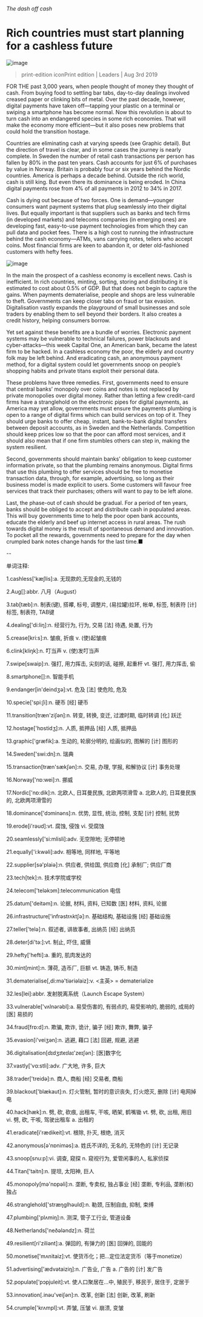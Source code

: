###### The dash off cash
# Rich countries must start planning for a cashless future 
![image](images/20190803_LDP503.jpg) 
> print-edition iconPrint edition | Leaders | Aug 3rd 2019 
FOR THE past 3,000 years, when people thought of money they thought of cash. From buying food to settling bar tabs, day-to-day dealings involved creased paper or clinking bits of metal. Over the past decade, however, digital payments have taken off—tapping your plastic on a terminal or swiping a smartphone has become normal. Now this revolution is about to turn cash into an endangered species in some rich economies. That will make the economy more efficient—but it also poses new problems that could hold the transition hostage. 
Countries are eliminating cash at varying speeds (see Graphic detail). But the direction of travel is clear, and in some cases the journey is nearly complete. In Sweden the number of retail cash transactions per person has fallen by 80% in the past ten years. Cash accounts for just 6% of purchases by value in Norway. Britain is probably four or six years behind the Nordic countries. America is perhaps a decade behind. Outside the rich world, cash is still king. But even there its dominance is being eroded. In China digital payments rose from 4% of all payments in 2012 to 34% in 2017. 
Cash is dying out because of two forces. One is demand—younger consumers want payment systems that plug seamlessly into their digital lives. But equally important is that suppliers such as banks and tech firms (in developed markets) and telecoms companies (in emerging ones) are developing fast, easy-to-use payment technologies from which they can pull data and pocket fees. There is a high cost to running the infrastructure behind the cash economy—ATMs, vans carrying notes, tellers who accept coins. Most financial firms are keen to abandon it, or deter old-fashioned customers with hefty fees. 
![image](images/20190803_LDC111.png) 
In the main the prospect of a cashless economy is excellent news. Cash is inefficient. In rich countries, minting, sorting, storing and distributing it is estimated to cost about 0.5% of GDP. But that does not begin to capture the gains. When payments dematerialise, people and shops are less vulnerable to theft. Governments can keep closer tabs on fraud or tax evasion. Digitalisation vastly expands the playground of small businesses and sole traders by enabling them to sell beyond their borders. It also creates a credit history, helping consumers borrow. 
Yet set against these benefits are a bundle of worries. Electronic payment systems may be vulnerable to technical failures, power blackouts and cyber-attacks—this week Capital One, an American bank, became the latest firm to be hacked. In a cashless economy the poor, the elderly and country folk may be left behind. And eradicating cash, an anonymous payment method, for a digital system could let governments snoop on people’s shopping habits and private titans exploit their personal data. 
These problems have three remedies. First, governments need to ensure that central banks’ monopoly over coins and notes is not replaced by private monopolies over digital money. Rather than letting a few credit-card firms have a stranglehold on the electronic pipes for digital payments, as America may yet allow, governments must ensure the payments plumbing is open to a range of digital firms which can build services on top of it. They should urge banks to offer cheap, instant, bank-to-bank digital transfers between deposit accounts, as in Sweden and the Netherlands. Competition should keep prices low so that the poor can afford most services, and it should also mean that if one firm stumbles others can step in, making the system resilient. 
Second, governments should maintain banks’ obligation to keep customer information private, so that the plumbing remains anonymous. Digital firms that use this plumbing to offer services should be free to monetise transaction data, through, for example, advertising, so long as their business model is made explicit to users. Some customers will favour free services that track their purchases; others will want to pay to be left alone. 
Last, the phase-out of cash should be gradual. For a period of ten years, banks should be obliged to accept and distribute cash in populated areas. This will buy governments time to help the poor open bank accounts, educate the elderly and beef up internet access in rural areas. The rush towards digital money is the result of spontaneous demand and innovation. To pocket all the rewards, governments need to prepare for the day when crumpled bank notes change hands for the last time.■ 
-- 
 单词注释:
1.cashless['kæʃlis]:a. 无现款的,无现金的,无钱的 
2.Aug[]:abbr. 八月（August） 
3.tab[tæb]:n. 制表(键), 搭襻, 标号, 调整片, (易拉罐)拉环, 帐单, 标签, 制表符 [计] 标签, 制表符, TAB键 
4.dealing['di:liŋ]:n. 经营行为, 行为, 交易 [法] 待遇, 处置, 行为 
5.crease[kri:s]:n. 皱痕, 折痕 v. (使)起皱痕 
6.clink[kliŋk]:n. 叮当声 v. (使)发叮当声 
7.swipe[swaip]:n. 强打, 用力挥击, 尖刻的话, 碰擦, 起重杆 vt. 强打, 用力挥击, 偷 
8.smartphone[]:n. 智能手机 
9.endanger[in'deindʒә]:vt. 危及 [法] 使危险, 危及 
10.specie['spi:ʃi]:n. 硬币 [经] 硬币 
11.transition[træn'ziʃәn]:n. 转变, 转换, 变迁, 过渡时期, 临时转调 [化] 跃迁 
12.hostage['hɒstidʒ]:n. 人质, 抵押品 [经] 人质, 抵押品 
13.graphic['græfik]:a. 生动的, 轮廓分明的, 绘画似的, 图解的 [计] 图形的 
14.Sweden['swi:dn]:n. 瑞典 
15.transaction[træn'sækʃәn]:n. 交易, 办理, 学报, 和解协议 [计] 事务处理 
16.Norway['nɒ:wei]:n. 挪威 
17.Nordic['nɒ:dik]:n. 北欧人, 日耳曼民族, 北欧两项滑雪 a. 北欧人的, 日耳曼民族的, 北欧两项滑雪的 
18.dominance['dɔminәns]:n. 优势, 显性, 统治, 控制, 支配 [计] 控制, 扰势 
19.erode[i'rәud]:vt. 腐蚀, 侵蚀 vi. 受腐蚀 
20.seamlessly['si:mlisli]:adv. 无空隙地; 无停顿地 
21.equally['i:kwәli]:adv. 相等地, 同样地, 平等地 
22.supplier[sә'plaiә]:n. 供应者, 供给国, 供应商 [化] 承制厂; 供应厂商 
23.tech[tek]:n. 技术学院或学校 
24.telecom['telәkɔm]:telecommunication 电信 
25.datum['deitәm]:n. 论据, 材料, 资料, 已知数 [医] 材料, 资料, 论据 
26.infrastructure['infrәstrʌktʃә]:n. 基础结构, 基础设施 [经] 基础设施 
27.teller['telә]:n. 叙述者, 讲故事者, 出纳员 [经] 出纳员 
28.deter[di'tә:]:vt. 制止, 吓住, 威慑 
29.hefty['hefti]:a. 重的, 肌肉发达的 
30.mint[mint]:n. 薄荷, 造币厂, 巨额 vt. 铸造, 铸币, 制造 
31.dematerialise[,di:mә'tiәriәlaiz]:v. <主英> = dematerialize 
32.les[lei]:abbr. 发射脱离系统（Launch Escape System） 
33.vulnerable['vʌlnәrәbl]:a. 易受伤害的, 有弱点的, 易受影响的, 脆弱的, 成局的 [医] 易损的 
34.fraud[frɒ:d]:n. 欺骗, 欺诈, 诡计, 骗子 [经] 欺诈, 舞弊, 骗子 
35.evasion[i'veiʒәn]:n. 逃避, 藉口 [法] 回避, 规避, 逃避 
36.digitalisation[dɪdʒɪteɪlaɪ'zeɪʃən]: [医]数字化 
37.vastly['vɑ:stli]:adv. 广大地, 许多, 巨大 
38.trader['treidә]:n. 商人, 商船 [经] 交易者, 商船 
39.blackout['blækaut]:n. 灯火管制, 暂时的意识丧失, 灯火熄灭, 删除 [计] 电网掉电 
40.hack[hæk]:n. 劈, 砍, 砍痕, 出租车, 干咳, 晒架, 鹤嘴锄 vt. 劈, 砍, 出租, 用旧 vi. 劈, 砍, 干咳, 驾驶出租车 a. 出租的 
41.eradicate[i'rædikeit]:vt. 根除, 扑灭, 根绝, 消灭 
42.anonymous[ә'nɒnimәs]:a. 姓氏不详的, 无名的, 无特色的 [计] 无记录 
43.snoop[snu:p]:vi. 调查, 窥探 n. 窥视行为, 爱管闲事的人, 私家侦探 
44.Titan['taitn]:n. 提坦, 太阳神, 巨人 
45.monopoly[mә'nɒpәli]:n. 垄断, 专卖权, 独占事业 [经] 垄断, 专利品, 垄断(权)独占 
46.stranglehold['stræŋglhәuld]:n. 勒颈, 压制自由, 抑制, 束缚 
47.plumbing['plʌmiŋ]:n. 测深, 管子工行业, 管道设备 
48.Netherlands['neðәlәndz]:n. 荷兰 
49.resilient[ri'ziliәnt]:a. 弹回的, 有弹力的 [医] 回弹的, 回能的 
50.monetise['mʌnitaiz]:vt. 使货币化；把…定位法定货币（等于monetize） 
51.advertising['ædvәtaiziŋ]:n. 广告业, 广告 a. 广告的 [计] 发广告 
52.populate['pɔpjuleit]:vt. 使人口聚居在...中, 殖民于, 移民于, 居住于, 定居于 
53.innovation[.inәu'veiʃәn]:n. 改革, 创新 [法] 创新, 改革, 刷新 
54.crumple['krʌmpl]:vt. 弄皱, 压皱 vi. 崩溃, 变皱 

